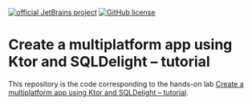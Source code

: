 [![official JetBrains project](https://jb.gg/badges/official.svg)](https://confluence.jetbrains.com/display/ALL/JetBrains+on+GitHub)
[![GitHub license](https://img.shields.io/badge/license-Apache%20License%202.0-blue.svg?style=flat)](https://www.apache.org/licenses/LICENSE-2.0)

# Create a multiplatform app using Ktor and SQLDelight – tutorial

This repository is the code corresponding to the hands-on lab [Create a multiplatform app using Ktor and SQLDelight – tutorial](https://www.jetbrains.com/help/kotlin-multiplatform-dev/multiplatform-ktor-sqldelight.html).